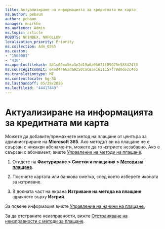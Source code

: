 ```yaml
---
title: Актуализиране на информацията за кредитната ми карта
ms.author: pebaum
author: pebaum
manager: mnirkhe
ms.audience: Admin
ms.topic: article
ROBOTS: NOINDEX, NOFOLLOW
localization_priority: Priority
ms.collection: Adm_O365
ms.custom:
- "1500001"
- "430"
ms.openlocfilehash: 841c06ea5ea3e2d19a6a96671f09075e53342478
ms.sourcegitcommit: 64ed44e6ada9250cac8ae1621157f78d0de2c49b
ms.translationtype: MT
ms.contentlocale: bg-BG
ms.lasthandoff: 05/29/2020
ms.locfileid: "44417449"
---
```

# <a name="update-my-credit-card-information"></a>Актуализиране на информацията за кредитната ми карта

Можете да добавите/премахнете метод на плащане от центъра за администриране на **Microsoft 365**. Ако методът ви на плащане не е свързан с никакви абонаменти, можете да го изтриете незабавно. Ако е свързан с абонамент, вижте [Управление на методи на плащане](https://docs.microsoft.com/microsoft-365/commerce/billing-and-payments/manage-payment-methods).

1. Отидете на **Фактуриране > Сметки и плащания > [Методи на плащане](https://go.microsoft.com/fwlink/p/?linkid=2018806)**.

2. Посочете картата или банкова сметка, след което изберете иконата за изтриване.

3. В долната част на екрана **Изтриване на метода на плащане** щракнете върху **Изтрий**.

За повече информация вижте [Управление на начини на плащане.](https://docs.microsoft.com/microsoft-365/commerce/billing-and-payments/manage-payment-methods)

За да отстраните неизправности, вижте [Отстраняване на неизправности с методи за плащане](https://docs.microsoft.com/microsoft-365/commerce/billing-and-payments/manage-payment-methods#troubleshoot-payment-methods).
